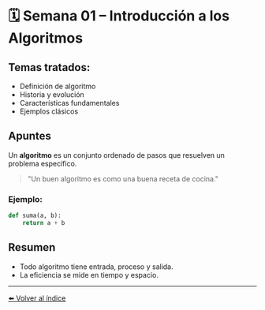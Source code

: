 # 🗓️ Semana 01 – Introducción a los Algoritmos

## Temas tratados:
- Definición de algoritmo
- Historia y evolución
- Características fundamentales
- Ejemplos clásicos

## Apuntes

Un **algoritmo** es un conjunto ordenado de pasos que resuelven un problema específico.  
> "Un buen algoritmo es como una buena receta de cocina."

### Ejemplo:

```python
def suma(a, b):
    return a + b
```

## Resumen

- Todo algoritmo tiene entrada, proceso y salida.
- La eficiencia se mide en tiempo y espacio.

---
[⬅️ Volver al índice](../README.md)
